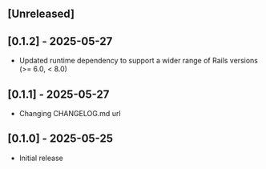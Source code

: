 ## [Unreleased]

## [0.1.2] - 2025-05-27

- Updated runtime dependency to support a wider range of Rails versions (>= 6.0, < 8.0)

## [0.1.1] - 2025-05-27

- Changing CHANGELOG.md url

## [0.1.0] - 2025-05-25

- Initial release
